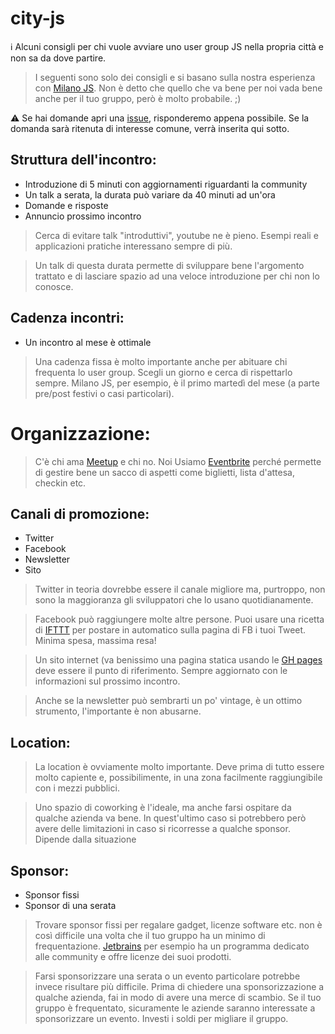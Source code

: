 # city-js
:information_source: Alcuni consigli per chi vuole avviare uno user group JS nella propria città e non sa da dove partire.
> I seguenti sono solo dei consigli e si basano sulla nostra esperienza con [Milano JS](http://milanojs.com). Non è detto che quello che va bene per noi vada bene anche per il tuo gruppo, però è molto probabile. ;)

:warning: Se hai domande apri una [issue](https://github.com/milano-js/city-js/issues/new), risponderemo appena possibile. Se la domanda sarà ritenuta di interesse comune, verrà inserita qui sotto.

## Struttura dell'incontro:
- Introduzione di 5 minuti con aggiornamenti riguardanti la community
- Un talk a serata, la durata può variare da 40 minuti ad un'ora
- Domande e risposte
- Annuncio prossimo incontro

> Cerca di evitare talk "introduttivi", youtube ne è pieno. Esempi reali e applicazioni pratiche interessano sempre di più.

> Un talk di questa durata permette di sviluppare bene l'argomento trattato e di lasciare spazio ad una veloce introduzione per chi non lo conosce.

## Cadenza incontri:
- Un incontro al mese è ottimale

> Una cadenza fissa è molto importante anche per abituare chi frequenta lo user group. Scegli un giorno e cerca di rispettarlo sempre. Milano JS, per esempio, è il primo martedì del mese (a parte pre/post festivi o casi particolari).

# Organizzazione:
> C'è chi ama [Meetup](http://www.meetup.com/) e chi no. Noi Usiamo [Eventbrite](https://www.eventbrite.com/) perché permette di gestire bene un sacco di aspetti come biglietti, lista d'attesa, checkin etc.

## Canali di promozione:
- Twitter
- Facebook
- Newsletter
- Sito
 
> Twitter in teoria dovrebbe essere il canale migliore ma, purtroppo, non sono la maggioranza gli sviluppatori che lo usano quotidianamente.

> Facebook può raggiungere molte altre persone. Puoi usare una ricetta di [IFTTT](https://ifttt.com/recipes) per postare in automatico sulla pagina di FB i tuoi Tweet. Minima spesa, massima resa!

> Un sito internet (va benissimo una pagina statica usando le [GH pages](https://pages.github.com/) deve essere il punto di riferimento. Sempre aggiornato con le informazioni sul prossimo incontro.

> Anche se la newsletter può sembrarti un po' vintage, è un ottimo strumento, l'importante è non abusarne.

## Location:
> La location è ovviamente molto importante. Deve prima di tutto essere molto capiente e, possibilimente, in una zona facilmente raggiungibile con i mezzi pubblici.

> Uno spazio di coworking è l'ideale, ma anche farsi ospitare da qualche azienda va bene. In quest'ultimo caso si potrebbero però avere delle limitazioni in caso si ricorresse a qualche sponsor. Dipende dalla situazione

## Sponsor:
- Sponsor fissi
- Sponsor di una serata

> Trovare sponsor fissi per regalare gadget, licenze software etc. non è così difficile una volta che il tuo gruppo ha un minimo di frequentazione. [Jetbrains](https://www.jetbrains.com/devnet/) per esempio ha un programma dedicato alle community e offre licenze dei suoi prodotti.

> Farsi sponsorizzare una serata o un evento particolare potrebbe invece risultare più difficile. Prima di chiedere una sponsorizzazione a qualche azienda, fai in modo di avere una merce di scambio. Se il tuo gruppo è frequentato, sicuramente le aziende saranno interessate a sponsorizzare un evento. Investi i soldi per migliare il gruppo.

